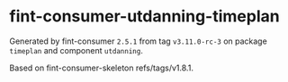 # fint-consumer-utdanning-timeplan

Generated by fint-consumer `2.5.1` from tag `v3.11.0-rc-3` on package `timeplan` and component `utdanning`.

Based on fint-consumer-skeleton refs/tags/v1.8.1.
